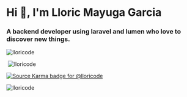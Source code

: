 <h1>Hi 👋, I'm Lloric Mayuga Garcia</h1>

<h3>A backend developer using laravel and lumen who love to discover new things.</h3>

<p><img  src="https://github-readme-stats.vercel.app/api/top-langs/?username=lloricode&layout=compact&hide=html" alt="lloricode" /></p>

<p>&nbsp;<img  src="https://github-readme-stats.vercel.app/api?username=lloricode&show_icons=true" alt="lloricode" /></p>

[![Source Karma badge for @lloricode](https://sourcekarma-og.vercel.app/api/lloricode/github)](https://sourcekarma.vercel.app/lloricode)

<p align="left"> <img src="https://komarev.com/ghpvc/?username=lloricode" alt="lloricode" /> </p>
